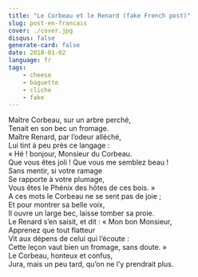 ```yaml
---
title: "Le Corbeau et le Renard (fake French post)"
slug: post-en-francais
cover: ./cover.jpg
disqus: false
generate-card: false
date: 2018-01-02
language: fr
tags:
    - cheese
    - baguette
    - cliche
    - fake
---
```


Maître Corbeau, sur un arbre perché,  
Tenait en son bec un fromage.  
Maître Renard, par l’odeur alléché,  
Lui tint à peu près ce langage :  
« Hé ! bonjour, Monsieur du Corbeau.  
Que vous êtes joli ! Que vous me semblez beau !  
Sans mentir, si votre ramage  
Se rapporte à votre plumage,  
Vous êtes le Phénix des hôtes de ces bois. »  
A ces mots le Corbeau ne se sent pas de joie ;  
Et pour montrer sa belle voix,  
Il ouvre un large bec, laisse tomber sa proie.  
Le Renard s’en saisit, et dit : « Mon bon Monsieur,  
Apprenez que tout flatteur  
Vit aux dépens de celui qui l’écoute :  
Cette leçon vaut bien un fromage, sans doute. »  
Le Corbeau, honteux et confus,  
Jura, mais un peu tard, qu’on ne l’y prendrait plus.